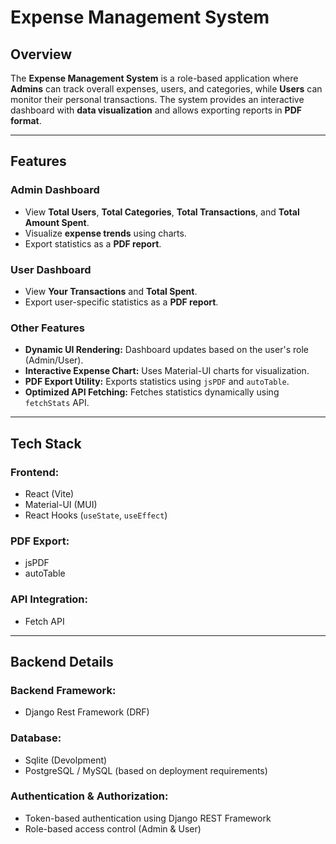 # **Expense Management System**  

## **Overview**  
The **Expense Management System** is a role-based application where **Admins** can track overall expenses, users, and categories, while **Users** can monitor their personal transactions. The system provides an interactive dashboard with **data visualization** and allows exporting reports in **PDF format**.  

---

## **Features**  

### **Admin Dashboard**  
- View **Total Users**, **Total Categories**, **Total Transactions**, and **Total Amount Spent**.  
- Visualize **expense trends** using charts.  
- Export statistics as a **PDF report**.  

### **User Dashboard**  
- View **Your Transactions** and **Total Spent**.  
- Export user-specific statistics as a **PDF report**.  

### **Other Features**  
- **Dynamic UI Rendering:** Dashboard updates based on the user's role (Admin/User).  
- **Interactive Expense Chart:** Uses Material-UI charts for visualization.  
- **PDF Export Utility:** Exports statistics using `jsPDF` and `autoTable`.  
- **Optimized API Fetching:** Fetches statistics dynamically using `fetchStats` API.  

---

## **Tech Stack**  

### **Frontend:**  
- React (Vite)  
- Material-UI (MUI)  
- React Hooks (`useState`, `useEffect`)  

### **PDF Export:**  
- jsPDF  
- autoTable  

### **API Integration:**  
- Fetch API  

---

## **Backend Details**  

### **Backend Framework:**  
- Django Rest Framework (DRF)  

### **Database:**  
- Sqlite (Devolpment)
- PostgreSQL / MySQL (based on deployment requirements)  

### **Authentication & Authorization:**  
- Token-based authentication using Django REST Framework  
- Role-based access control (Admin & User)  



